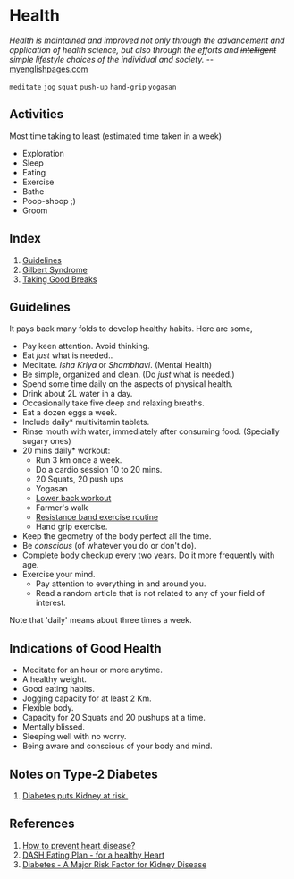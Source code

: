 Health
====================
*Health is maintained and improved not only through the advancement and application of health science, but also through the efforts and <del>intelligent</del> _simple_  lifestyle choices of the individual and society.* -- [myenglishpages.com](https://www.myenglishpages.com/site_php_files/reading-health-tips.php)


`meditate` `jog` `squat` `push-up` `hand-grip` `yogasan`

## Activities
Most time taking to least (estimated time taken in a week)

* Exploration
* Sleep
* Eating
* Exercise
* Bathe
* Poop-shoop ;)
* Groom


## Index
1. [Guidelines](#guidelines)
2. [Gilbert Syndrome](gilbert_syndrome/index.html)
3. [Taking Good Breaks](https://zapier.com/blog/better-breaks/)

<a name="guidelines"></a>
## Guidelines

It pays back many folds to develop healthy habits. Here are some,

* Pay keen attention. Avoid thinking.
* Eat _just_ what is needed..
* Meditate. *Isha Kriya* or *Shambhavi*. (Mental Health)
* Be simple, organized and clean. (Do _just_ what is needed.)
* Spend some time daily on the aspects of physical health.
* Drink about 2L water in a day.
* Occasionally take five deep and relaxing breaths.
* Eat a dozen eggs a week.
* Include daily\* multivitamin tablets.
* Rinse mouth with water, immediately after consuming food. (Specially sugary ones)
* 20 mins daily\* workout:
   * Run 3 km once a week.
   * Do a cardio session 10 to 20 mins.
   * 20 Squats, 20 push ups
   * Yogasan
   * [Lower back workout](https://8fit.com/fitness/best-exercises-for-lower-back-pain-relief/)
   * Farmer's walk
   * [Resistance band exercise routine](https://www.youtube.com/watch?v=FLNaG45ZiiA)
   * Hand grip exercise.
* Keep the geometry of the body perfect all the time.
* Be _conscious_ (of whatever you do or don't do).
* Complete body checkup every two years. Do it more frequently with age.
* Exercise your mind.
   * Pay attention to everything in and around you.
   * Read a random article that is not related to any of your field of interest.

Note that 'daily' means about three times a week.

Indications of Good Health
---------------------------
* Meditate for an hour or more anytime.
* A healthy weight.
* Good eating habits.
* Jogging capacity for at least 2 Km.
* Flexible body.
* Capacity for 20 Squats and 20 pushups at a time.
* Mentally blissed.
* Sleeping well with no worry.
* Being aware and conscious of your body and mind.


## Notes on Type-2 Diabetes
1. [Diabetes puts Kidney at risk.][3]


References
--------------
1. [How to prevent heart disease?][1]
2. [DASH Eating Plan - for a healthy Heart][2]
3. [Diabetes - A Major Risk Factor for Kidney Disease][3]

[1]: https://medlineplus.gov/howtopreventheartdisease.html
[2]: https://medlineplus.gov/dasheatingplan.html
[3]: https://www.kidney.org/atoz/content/diabetes
<br/> <br/>

